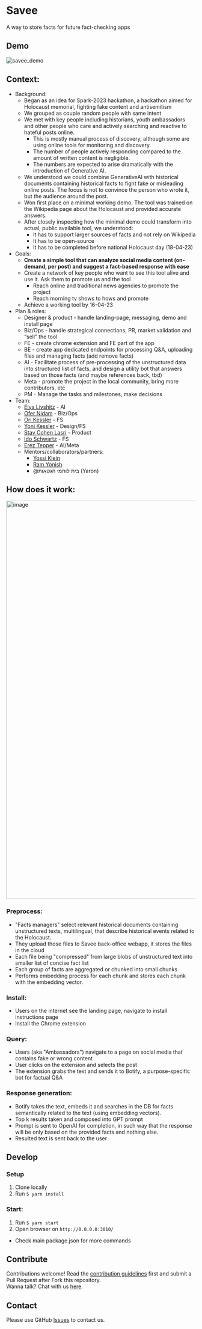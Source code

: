 # Savee
A way to store facts for future fact-checking apps

## Demo
![savee_demo](https://user-images.githubusercontent.com/246724/228312015-fb7eece0-0c1e-4ed8-be34-e7bd7550bedf.gif)


<!-- ## Main project page (links, resources, etc):
- [Notion](https://storm-vanilla-477.notion.site/Savee-2bec35f4769c41a78f01ca21eb5f1c7d) -->

## Context:
- Background:
    - Began as an idea for Spark-2023 hackathon, a hackathon aimed for Holocaust memorial, fighting fake content and antisemitism
    - We grouped as couple random people with same intent
    - We met with key people including historians, youth ambassadors and other people who care and actively searching and reactive to hateful posts online.
        - This is mostly manual process of discovery, although some are using online tools for monitoring and discovery.
        - The number of people actively responding compared to the amount of written content is negligible.
        - The numbers are expected to arise dramatically with the introduction of Generative AI.
    - We understood we could combine GenerativeAI with historical documents containing historical facts to fight fake or misleading online posts. The focus is not to convince the person who wrote it, but the audience around the post.
    - Won first place on a minimal working demo. The tool was trained on the Wikipedia page about the Holocaust and provided accurate answers.
    - After closely inspecting how the minimal demo could transform into actual, public available tool, we understood:
        - It has to support larger sources of facts and not rely on Wikipedia
        - It has to be open-source
        - It has to be completed before national Holocaust day (18-04-23)
- Goals:
    - **Create a simple tool that can analyze social media content (on-demand, per post) and suggest a fact-based response with ease**
    - Create a network of key people who want to see this tool alive and use it. Ask them to promote us and the tool
        - Reach online and traditional news agencies to promote the project
        - Reach morning tv shows to hows and promote
    - Achieve a working tool by 16-04-23
- Plan & roles:
    - Designer & product - handle landing-page, messaging, demo and install page
    - Biz/Ops - handle strategical connections, PR, market validation and “sell” the tool
    - FE - create chrome extension and FE part of the app
    - BE - create app dedicated endpoints for processing Q&A, uploading files and managing facts (add remove facts)
    - AI - Facilitate process of pre-processing of the unstructured data into structured list of facts, and design a utility bot that answers based on those facts (and maybe references back, tbd)
    - Meta - promote the project in the local community, bring more contributors, etc
    - PM - Manage the tasks and milestones, make decisions
- Team:
    - [Elya Livshitz](https://www.linkedin.com/in/elyalivshitz/) - AI
    - [Ofer Nidam](https://www.linkedin.com/in/ofer-nidam/) - Biz/Ops
    - [Ori Kessler](https://www.linkedin.com/in/ori-kessler/) - FS
    - [Yoni Kessler](https://www.linkedin.com/in/yoni-kessler-777030258/) - Design/FS
    - [Stav Cohen Lasri](https://www.linkedin.com/in/stav-cohen-lasri/) - Product
    - [Ido Schwartz](https://www.linkedin.com/in/ido-schwartz/) - FS
    - [Erez Tepper](https://www.linkedin.com/in/ereztep/) - AI/Meta
    - Mentors/collaborators/partners:
        - [Yossi Klein](https://www.linkedin.com/in/ACoAAAZSxHkBNwIUF919EsK1rwOojhVSYMi-IgU)
        - [Ram Yonish](https://www.linkedin.com/in/ACoAAACCIfcB2cRhc0PmgfBvECt9v9QZkFLQ7BQ)
        - @בית לוחמי הגטאות (Yaron)

## How does it work:
<img width="1060" alt="image" src="https://user-images.githubusercontent.com/246724/228316892-5b975737-1559-4771-8790-16b7a6292b95.png">

### Preprocess:
- "Facts managers" select relevant historical documents containing unstructured texts, multilingual, that describe historical events related to the Holocaust.
- They upload those files to Savee back-office webapp, it stores the files in the cloud
- Each file being "compressed" from large blobs of unstructured text into smaller list of concise fact list
- Each group of facts are aggregated or chunked into small chunks
- Performs embedding process for each chunk and stores each chunk with the embedding vector. 

### Install:
- Users on the internet see the landing page, navigate to install instructions page
- Install the Chrome extension

### Query:
- Users (aka "Ambassadors") navigate to a page on social media that contains fake or wrong content
- User clicks on the extension and selects the post
- The extension grabs the text and sends it to Botify, a purpose-specific bot for factual Q&A

### Response generation:
- Botify takes the text, embeds it and searches in the DB for facts semantically related to the text (using embedding vectors).
- Top k results taken and composed into GPT prompt
- Prompt is sent to OpenAI for completion, in such way that the response will be only based on the provided facts and nothing else.
- Resulted text is sent back to the user


## Develop
### Setup
1. Clone locally
1. Run `$ yarn install`

### Start:
1. Run `$ yarn start`
2. Open browser on `http://0.0.0.0:3010/`
* Check main package.json for more commands

## Contribute

Contributions welcome! Read the [contribution guidelines](CONTRIBUTING.md) first and submit a Pull Request after Fork this repository.  
Wanna talk? Chat with us [here](https://chat.whatsapp.com/Ck7JdQx1krlINNLMLmd3hr).

## Contact
Please use GitHub [Issues](./issues?q=is%3Aissue+is%3Aopen+sort%3Aupdated-desc) to contact us.


